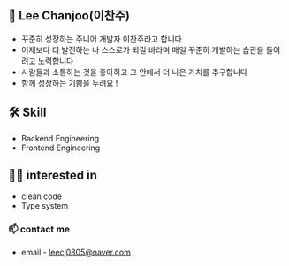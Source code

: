 ## 🌱 Lee Chanjoo(이찬주) 
- 꾸준히 성장하는 주니어 개발자 이찬주라고 합니다
- 어제보다 더 발전하는 나 스스로가 되길 바라며 매일 꾸준히 개발하는 습관을 들이려고 노력합니다
- 사람들과 소통하는 것을 좋아하고 그 안에서 더 나은 가치를 추구합니다
- 함께 성장하는 기쁨을 누려요 !


## 🛠 Skill
- Backend Engineering
- Frontend Engineering

## ✍🏻 interested in
- clean code
- Type system

### 📫 contact me
- email - leecj0805@naver.com




